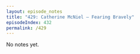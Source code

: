 ```yaml
---
layout: episode_notes
title: "429: Catherine McNiel — Fearing Bravely"
episodeIndex: 432
permalink: /429
---
```

No notes yet.
